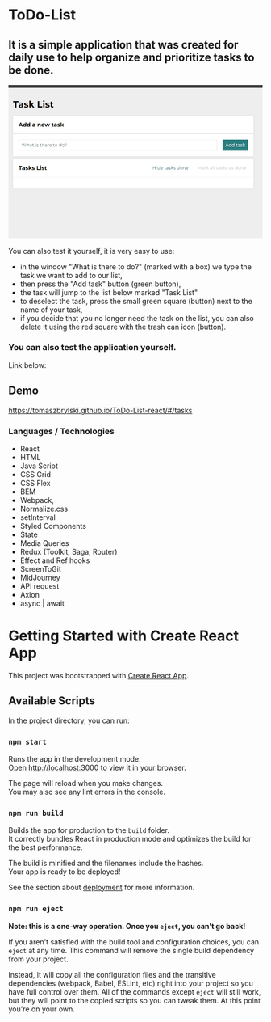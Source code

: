 # ToDo-List

## It is a simple application that was created for daily use to help organize and prioritize tasks to be done.

![Conventer](TaskList.gif)

You can also test it yourself, it is very easy to use:
- in the window "What is there to do?" (marked with a box) we type the task we want to add to our list,
- then press the "Add task" button (green button),
- the task will jump to the list below marked "Task List"
- to deselect the task, press the small green square (button) next to the name of your task,
- if you decide that you no longer need the task on the list, you can also delete it using the red square with the trash can icon (button).

### You can also test the application yourself.


Link below:

## Demo

https://tomaszbrylski.github.io/ToDo-List-react/#/tasks


### Languages / Technologies
- React
- HTML
- Java Script
- CSS Grid
- CSS Flex
- BEM
- Webpack,
- Normalize.css
- setInterval
- Styled Components
- State
- Media Queries
- Redux (Toolkit, Saga, Router)
- Effect and Ref hooks
- ScreenToGit
- MidJourney
- API request
- Axion
- async | await

# Getting Started with Create React App

This project was bootstrapped with [Create React App](https://github.com/facebook/create-react-app).

## Available Scripts

In the project directory, you can run:

### `npm start`

Runs the app in the development mode.\
Open [http://localhost:3000](http://localhost:3000) to view it in your browser.

The page will reload when you make changes.\
You may also see any lint errors in the console.


### `npm run build`

Builds the app for production to the `build` folder.\
It correctly bundles React in production mode and optimizes the build for the best performance.

The build is minified and the filenames include the hashes.\
Your app is ready to be deployed!

See the section about [deployment](https://facebook.github.io/create-react-app/docs/deployment) for more information.

### `npm run eject`

**Note: this is a one-way operation. Once you `eject`, you can't go back!**

If you aren't satisfied with the build tool and configuration choices, you can `eject` at any time. This command will remove the single build dependency from your project.

Instead, it will copy all the configuration files and the transitive dependencies (webpack, Babel, ESLint, etc) right into your project so you have full control over them. All of the commands except `eject` will still work, but they will point to the copied scripts so you can tweak them. At this point you're on your own.
